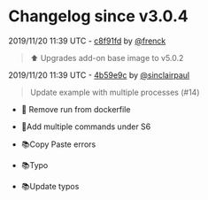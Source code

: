 # Changelog since v3.0.4

2019/11/20 11:39 UTC - [c8f91fd](https://github.com/hassio-addons/addon-example/commit/c8f91fd3bba78748f37b6bd86c84b6693a8c14d1) by [@frenck](https://github.com/frenck)
> :arrow_up: Upgrades add-on base image to v5.0.2 

2019/11/20 11:39 UTC - [4b59e9c](https://github.com/hassio-addons/addon-example/commit/4b59e9c96331591078c398ac10df10647c455f87) by [@sinclairpaul](https://github.com/sinclairpaul)
> Update example with multiple processes (#14)

* 🔨 Remove run from dockerfile

* 🔨Add multiple commands under S6

* 📚Copy Paste errors

* 📚Typo

* 📚Update typos 

